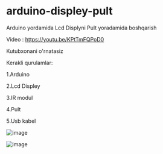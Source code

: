 # arduino-displey-pult
Arduino yordamida Lcd Displyni Pult yoradamida boshqarish

Video : https://youtu.be/KPtTmFQPoD0

Kutubxonani o'rnatasiz

Kerakli qurulamlar:

1.Arduino

2.Lcd Displey

3.IR modul

4.Pult

5.Usb kabel




![image](https://user-images.githubusercontent.com/88614410/136901588-c3244fa0-4c09-4130-9c51-efd0a162664d.png)



![image](https://user-images.githubusercontent.com/88614410/136901663-cd1dd232-a59c-45c7-9a36-67d8db50e43c.png)

